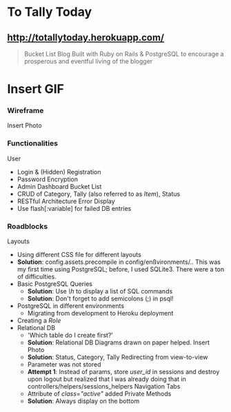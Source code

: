 # To Tally Today
## http://totallytoday.herokuapp.com/
> Bucket List Blog Built with Ruby on Rails & PostgreSQL to encourage a prosperous and eventful living of the blogger

Insert GIF
======

### Wireframe
Insert Photo

### Functionalities
User
- Login & (Hidden) Registration
- Password Encryption
- Admin Dashboard
Bucket List
- CRUD of Category, Tally (also referred to as *Item*), Status
- RESTful Architecture
Error Display
- Use flash[:variable] for failed DB entries

### Roadblocks
Layouts
- Using different CSS file for different layouts
- **Solution**: config.assets.precompile in config/enßvironments/..
This was my first time using PostgreSQL; before, I used SQLite3. There were a ton of difficulties.
- Basic PostgreSQL Queries
	- **Solution**: Use *\h* to display a list of SQL commands
	- **Solution**: Don't forget to add semicolons (;) in psql!
- PostgreSQL in different environments
	- Migrating from development to Heroku deployment
- Creating a *Role*
- Relational DB
	- 'Which table do I create first?'
	- **Solution**: Relational DB Diagrams drawn on paper helped.
	Insert Photo
	- **Solution**: Status, Category, Tally
Redirecting from view-to-view
	- Parameter was not stored
	- **Attempt 1**: Instead of params, store *user_id* in sessions and destroy upon logout but realized that I was already doing that in controllers/helpers/sessions_helpers
Navigation Tabs
	- Attribute of *class="active"* added
Private Methods
	- **Solution**: Always display on the bottom